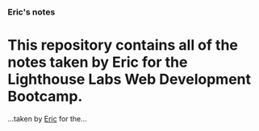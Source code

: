 ### Eric's notes

# This repository contains all of the notes taken by Eric for the Lighthouse Labs Web Development Bootcamp.

...taken by [Eric](https://github.com/EricBradshaw98) for the...